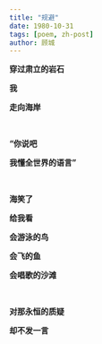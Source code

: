 ```yaml
---
title: "规避"
date: 1980-10-31
tags: [poem, zh-post]
author: 顾城
---
```


**穿过肃立的岩石**

**我**

**走向海岸**


<br>


**“你说吧**

**我懂全世界的语言”**


<br>


**海笑了**

**给我看**

**会游泳的鸟**

**会飞的鱼**

**会唱歌的沙滩**


<br>


**对那永恒的质疑**

**却不发一言**